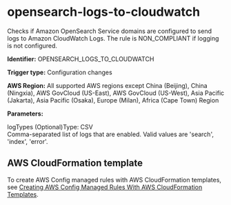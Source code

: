 # opensearch\-logs\-to\-cloudwatch<a name="opensearch-logs-to-cloudwatch"></a>

Checks if Amazon OpenSearch Service domains are configured to send logs to Amazon CloudWatch Logs\. The rule is NON\_COMPLIANT if logging is not configured\. 

**Identifier:** OPENSEARCH\_LOGS\_TO\_CLOUDWATCH

**Trigger type:** Configuration changes

**AWS Region:** All supported AWS regions except China \(Beijing\), China \(Ningxia\), AWS GovCloud \(US\-East\), AWS GovCloud \(US\-West\), Asia Pacific \(Jakarta\), Asia Pacific \(Osaka\), Europe \(Milan\), Africa \(Cape Town\) Region

**Parameters:**

logTypes \(Optional\)Type: CSV  
Comma\-separated list of logs that are enabled\. Valid values are 'search', 'index', 'error'\.

## AWS CloudFormation template<a name="w85aac12c32c17b9d403c15"></a>

To create AWS Config managed rules with AWS CloudFormation templates, see [Creating AWS Config Managed Rules With AWS CloudFormation Templates](aws-config-managed-rules-cloudformation-templates.md)\.